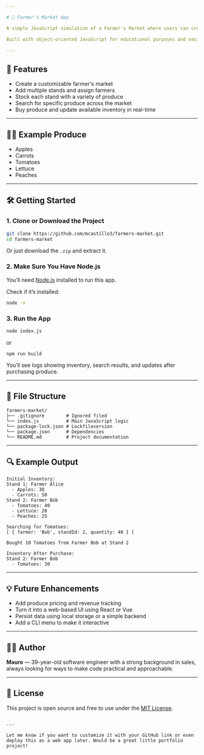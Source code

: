 ```yaml
---

# 🥕 Farmer's Market App

A simple JavaScript simulation of a Farmer's Market where users can create stands, assign farmers, stock produce, search for items, and even simulate purchases.

Built with object-oriented JavaScript for educational purposes and easily extendable into a web app later.

---
```


## 🚀 Features

- Create a customizable farmer's market
- Add multiple stands and assign farmers
- Stock each stand with a variety of produce
- Search for specific produce across the market
- Buy produce and update available inventory in real-time

---

## 🧑‍🌾 Example Produce

- Apples
- Carrots
- Tomatoes
- Lettuce
- Peaches

---

## 🛠️ Getting Started

### 1. Clone or Download the Project

```bash
git clone https://github.com/mcastillo3/farmers-market.git
cd farmers-market
```

Or just download the `.zip` and extract it.

### 2. Make Sure You Have Node.js

You’ll need [Node.js](https://nodejs.org/) installed to run this app.

Check if it’s installed:

```bash
node -v
```

### 3. Run the App

```bash
node index.js
```
or
```
npm run build
```

You’ll see logs showing inventory, search results, and updates after purchasing produce.

---

## 📂 File Structure

```
farmers-market/
├── .gitignore        # Ignored filed
└── index.js          # Main JavaScript logic
└── package-lock.json # Lockfileversion
└── package.json      # Dependencies
└── README.md         # Project documentation
```

---

## 🔍 Example Output

```text
Initial Inventory:
Stand 1: Farmer Alice
  - Apples: 30
  - Carrots: 50
Stand 2: Farmer Bob
  - Tomatoes: 40
  - Lettuce: 20
  - Peaches: 25

Searching for Tomatoes:
[ { farmer: 'Bob', standId: 2, quantity: 40 } ]

Bought 10 Tomatoes from Farmer Bob at Stand 2

Inventory After Purchase:
Stand 2: Farmer Bob
  - Tomatoes: 30
```

---

## 💡 Future Enhancements

- Add produce pricing and revenue tracking
- Turn it into a web-based UI using React or Vue
- Persist data using local storage or a simple backend
- Add a CLI menu to make it interactive

---

## 👨‍💻 Author

**Mauro** — 39-year-old software engineer with a strong background in sales, always looking for ways to make code practical and approachable.

---

## 📘 License

This project is open source and free to use under the [MIT License](LICENSE).

```

---

Let me know if you want to customize it with your GitHub link or even deploy this as a web app later. Would be a great little portfolio project!
